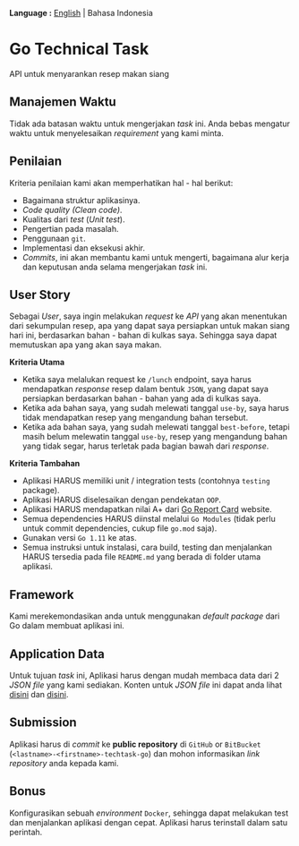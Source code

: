 __Language :__ [English](README.md) | Bahasa Indonesia

# Go Technical Task
API untuk menyarankan resep makan siang

## Manajemen Waktu
Tidak ada batasan waktu untuk mengerjakan *task* ini. Anda bebas mengatur waktu untuk menyelesaikan *requirement* yang kami minta.

## Penilaian
Kriteria penilaian kami akan memperhatikan hal - hal berikut:
- Bagaimana struktur aplikasinya. 
- *Code quality (Clean code)*.
- Kualitas dari *test* (*Unit test*).
- Pengertian pada masalah.
- Penggunaan `git`.
- Implementasi dan eksekusi akhir.
- *Commits*, ini akan membantu kami untuk mengerti, bagaimana alur kerja dan keputusan anda selama mengerjakan *task* ini.

## User Story
Sebagai *User*, saya ingin melakukan *request* ke *API* yang akan menentukan dari sekumpulan resep, apa yang dapat saya persiapkan untuk makan siang hari ini, berdasarkan bahan - bahan di kulkas saya. Sehingga saya dapat memutuskan apa yang akan saya makan.

__Kriteria Utama__
- Ketika saya melalukan request ke `/lunch` endpoint, saya harus mendapatkan *response* resep dalam bentuk `JSON`, yang dapat saya persiapkan berdasarkan bahan - bahan yang ada di kulkas saya.
- Ketika ada bahan saya, yang sudah melewati tanggal `use-by`, saya harus tidak mendapatkan resep yang mengandung bahan tersebut.
- Ketika ada bahan saya, yang sudah melewati tanggal `best-before`, tetapi masih belum melewatin tanggal `use-by`, resep yang mengandung bahan yang tidak segar, harus terletak pada bagian bawah dari *response*.

__Kriteria Tambahan__
- Aplikasi HARUS memiliki unit / integration tests (contohnya `testing` package).
- Aplikasi HARUS diselesaikan dengan pendekatan `OOP`.
- Aplikasi HARUS mendapatkan nilai A+ dari [Go Report Card](https://goreportcard.com/) website.
- Semua dependencies HARUS diinstal melalui `Go Modules` (tidak perlu untuk commit dependencies, cukup file `go.mod` saja).
- Gunakan versi `Go 1.11` ke atas.
- Semua instruksi untuk instalasi, cara build, testing dan menjalankan HARUS tersedia pada file `README.md` yang berada di folder utama aplikasi.

## Framework
Kami merekemondasikan anda untuk menggunakan *default package* dari Go dalam membuat aplikasi ini.

## Application Data
Untuk tujuan *task* ini, Aplikasi harus dengan mudah membaca data dari 2 *JSON file* yang kami sediakan. Konten untuk *JSON file* ini dapat anda lihat [disini](ingredients/data.json) dan [disini](recipes/data.json).
 
## Submission
Aplikasi harus di *commit* ke __public repository__ di `GitHub` or `BitBucket` (`<lastname>-<firstname>-techtask-go`) dan mohon informasikan *link repository* anda kepada kami.

## Bonus
Konfigurasikan sebuah *environment* `Docker`, sehingga dapat melakukan test dan menjalankan aplikasi dengan cepat. Aplikasi harus terinstall dalam satu perintah.
